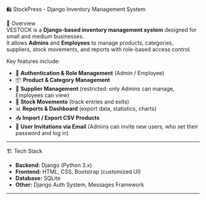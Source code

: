  🛍️ StockPress - Django Inventory Management System  

 📌 Overview  
VESTOCK is a **Django-based inventory management system** designed for small and medium businesses.  
It allows **Admins** and **Employees** to manage products, categories, suppliers, stock movements, and reports with role-based access control.  

Key features include:  
- 🔐 **Authentication & Role Management** (Admin / Employee)  
- 📦 **Product & Category Management**  
- 🏢 **Supplier Management** (restricted: only Admins can manage, Employees can view)  
- 🔄 **Stock Movements** (track entries and exits)  
- 📊 **Reports & Dashboard** (export data, statistics, charts)  
- 📥 **Import / Export CSV Products**  
- 📧 **User Invitations via Email** (Admins can invite new users, who set their password and log in)  

---

🏗️ Tech Stack  
- **Backend:** Django (Python 3.x)  
- **Frontend:** HTML, CSS, Bootstrap (customized UI)  
- **Database:** SQLite 
- **Other:** Django Auth System, Messages Framework  

---


